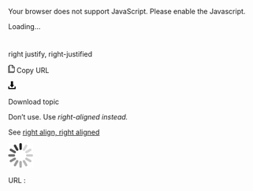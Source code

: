 ﻿Your browser does not support JavaScript. Please enable the Javascript.

Loading...

# 

right justify, right-justified

![Copy URL](media/right-justify-right-justified/Copy.png)
Copy URL

![Download](media/right-justify-right-justified/Download.png)

Download topic

Don’t use. Use *right-aligned instead.*

See [right align, right aligned](https://worldready.cloudapp.net/Styleguide/Read?id=2700&topicid=28817)

![In progress](media/right-justify-right-justified/activity-large.gif)

URL :

